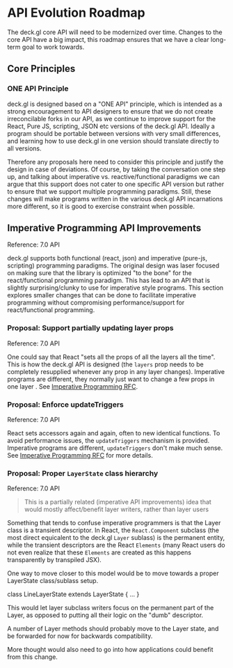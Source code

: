 # API Evolution Roadmap

The deck.gl core API will need to be modernized over time. Changes to the core API have a big impact, this roadmap ensures that we have a clear long-term goal to work towards.


## Core Principles

### ONE API Principle

deck.gl is designed based on a "ONE API" principle, which is intended as a strong encouragement to API designers to ensure that we do not create irreconcilable forks in our API, as we continue to improve support for the React, Pure JS, scripting, JSON etc versions of the deck.gl API. Ideally a program should be portable between versions with very small differences, and learning how to use deck.gl in one version should translate directly to all versions.

Therefore any proposals here need to consider this principle and justify the design in case of deviations. Of course, by taking the conversation one step up, and talking about imperative vs. reactive/functional paradigms we can argue that this support does not cater to one specific API version but rather to ensure that we support multiple programming paradigms. Still, these changes will make programs written in the various deck.gl API incarnations more different, so it is good to exercise constraint when possible.



## Imperative Programming API Improvements

Reference: 7.0 API

deck.gl supports both functional (react, json) and imperative (pure-js, scripting) programming paradigms. The original design was laser focused on making sure that the library is optimized "to the bone" for the react/functional programming paradigm. This has lead to an API that is slightly surprising/clunky to use for imperative style programs. This section explores smaller changes that can be done to facilitate imperative programming without compromising performance/support for react/functional programming.


### Proposal: Support partially updating layer props

Reference: 7.0 API

One could say that React "sets all the props of all the layers all the time". This is how the deck.gl API is designed (the `layers` prop needs to be completely resupplied whenever any prop in any layer changes). Imperative programs are different, they normally just want to change a few props in one layer . See [Imperative Programming RFC]().


### Proposal: Enforce updateTriggers

Reference: 7.0 API

React sets accessors again and again, often to new identical functions. To avoid performance issues, the `updateTriggers` mechanism is provided. Imperative programs are different, `updateTriggers` don't make much sense. See [Imperative Programming RFC]() for more details.


### Proposal: Proper `LayerState` class hierarchy

Reference: 7.0 API

> This is a partially related (imperative API improvements) idea that would mostly affect/benefit layer writers, rather than layer users

Something that tends to confuse imperative programmers is that the Layer class is a transient descriptor. In React, the `React.Component` subclass (the most direct equicalent to the deck.gl `Layer` sublass) is the permanent entity, while the transient descriptors are the React `Elements` (many React users do not even realize that these `Elements` are created as this happens transparently by transpiled JSX).

One way to move closer to this model would be to move towards a proper LayerState class/sublass setup.

class LineLayerState extends LayerState {
  ...
}

This would let layer subclass writers focus on the permanent part of the Layer, as opposed to putting all their logic on the "dumb" descriptor.

A number of Layer methods should probably move to the Layer state, and be forwarded for now for backwards compatibility.

More thought would also need to go into how applications could benefit from this change.
